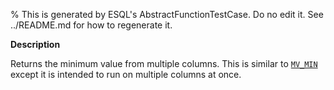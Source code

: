% This is generated by ESQL's AbstractFunctionTestCase. Do no edit it. See ../README.md for how to regenerate it.

**Description**

Returns the minimum value from multiple columns. This is similar to [`MV_MIN`](/reference/query-languages/esql/esql-functions-operators.md#esql-mv_min) except it is intended to run on multiple columns at once.

